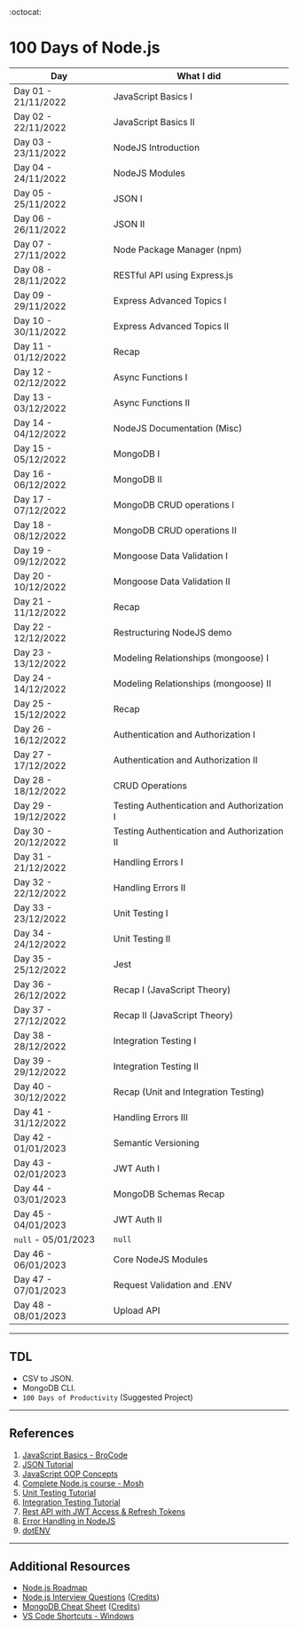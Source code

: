 :octocat:
# 100 Days of Node.js

Day|What I did
------------ | ------------- 
Day 01 - 21/11/2022| JavaScript Basics I
Day 02 - 22/11/2022| JavaScript Basics II
Day 03 - 23/11/2022| NodeJS Introduction
Day 04 - 24/11/2022| NodeJS Modules
Day 05 - 25/11/2022| JSON I
Day 06 - 26/11/2022| JSON II
Day 07 - 27/11/2022| Node Package Manager (npm)
Day 08 - 28/11/2022| RESTful API using Express.js
Day 09 - 29/11/2022| Express Advanced Topics I
Day 10 - 30/11/2022| Express Advanced Topics II
Day 11 - 01/12/2022| Recap
Day 12 - 02/12/2022| Async Functions I
Day 13 - 03/12/2022| Async Functions II
Day 14 - 04/12/2022| NodeJS Documentation (Misc)
Day 15 - 05/12/2022| MongoDB I
Day 16 - 06/12/2022| MongoDB II
Day 17 - 07/12/2022| MongoDB CRUD operations I
Day 18 - 08/12/2022| MongoDB CRUD operations II
Day 19 - 09/12/2022| Mongoose Data Validation I 
Day 20 - 10/12/2022| Mongoose Data Validation II
Day 21 - 11/12/2022| Recap
Day 22 - 12/12/2022| Restructuring NodeJS demo
Day 23 - 13/12/2022| Modeling Relationships (mongoose) I
Day 24 - 14/12/2022| Modeling Relationships (mongoose) II
Day 25 - 15/12/2022| Recap
Day 26 - 16/12/2022| Authentication and Authorization I
Day 27 - 17/12/2022| Authentication and Authorization II
Day 28 - 18/12/2022| CRUD Operations
Day 29 - 19/12/2022| Testing Authentication and Authorization I
Day 30 - 20/12/2022| Testing Authentication and Authorization II
Day 31 - 21/12/2022| Handling Errors I
Day 32 - 22/12/2022| Handling Errors II
Day 33 - 23/12/2022| Unit Testing I
Day 34 - 24/12/2022| Unit Testing II
Day 35 - 25/12/2022| Jest
Day 36 - 26/12/2022| Recap I (JavaScript Theory)
Day 37 - 27/12/2022| Recap II (JavaScript Theory)
Day 38 - 28/12/2022| Integration Testing I
Day 39 - 29/12/2022| Integration Testing II
Day 40 - 30/12/2022| Recap (Unit and Integration Testing)
Day 41 - 31/12/2022| Handling Errors III
Day 42 - 01/01/2023| Semantic Versioning
Day 43 - 02/01/2023| JWT Auth I
Day 44 - 03/01/2023| MongoDB Schemas Recap
Day 45 - 04/01/2023| JWT Auth II
`null` - 05/01/2023| `null`
Day 46 - 06/01/2023| Core NodeJS Modules
Day 47 - 07/01/2023| Request Validation and .ENV
Day 48 - 08/01/2023| Upload API

___
## TDL

- CSV to JSON.
- MongoDB CLI.
- `100 Days of Productivity` (Suggested Project)

___
## References

1. [JavaScript Basics - BroCode](https://www.youtube.com/watch?v=8dWL3wF_OMw)  
2. [JSON Tutorial](https://www.youtube.com/watch?v=IWcUJLUAO2A)  
3. [JavaScript OOP Concepts](https://www.youtube.com/watch?v=GEuS0tfLfEY)
4. [Complete Node.js course - Mosh](https://codewithmosh.com/p/the-complete-node-js-course)  
5. [Unit Testing Tutorial](https://www.youtube.com/watch?v=ajiAl5UNzBU)  
6. [Integration Testing Tutorial](https://www.youtube.com/watch?v=IPX0OswHoxg)
7. [Rest API with JWT Access & Refresh Tokens](https://www.youtube.com/watch?v=b9WlsQMGWMQ)
8. [Error Handling in NodeJS](https://www.youtube.com/watch?v=mGPj-pCGS2c)
9. [dotENV](https://www.youtube.com/watch?v=zDup0I2VGmk)

___
## Additional Resources

* [Node.js Roadmap](https://roadmap.sh/nodejs)
* [Node.js Interview Questions](./Resources/NodeJS%20Interview%20Questions.pdf) ([Credits]())
* [MongoDB Cheat Sheet](./Resources/MongoDB%20Cheat%20Sheet.pdf) ([Credits]())
* [VS Code Shortcuts - Windows](./Resources/VSCode%20Keyboard%20Shortcuts%20Windows.pdf)
